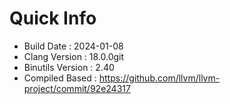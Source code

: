 # Quick Info
* Build Date : 2024-01-08
* Clang Version : 18.0.0git
* Binutils Version : 2.40
* Compiled Based : https://github.com/llvm/llvm-project/commit/92e24317
